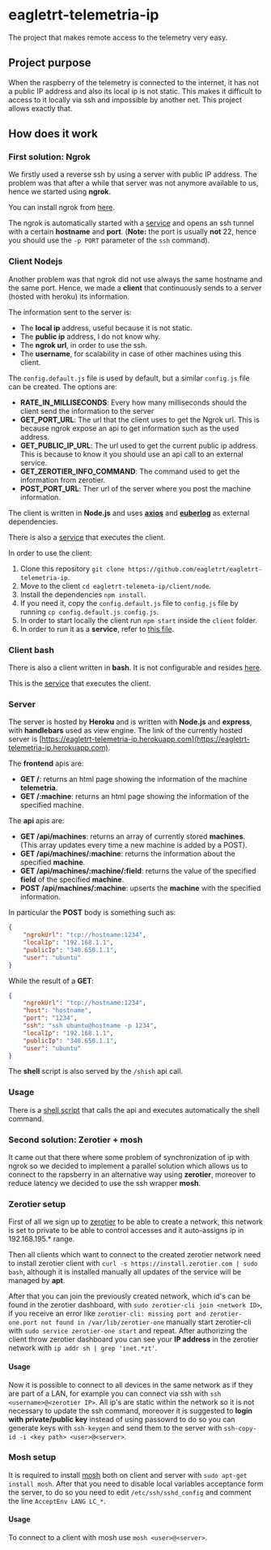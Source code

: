 # eagletrt-telemetria-ip

The project that makes remote access to the telemetry very easy.

## Project purpose

When the raspberry of the telemetry is connected to the internet, it has not a public IP address and also its local ip is not static. This makes it difficult to access to it locally via ssh and impossible by another net. This project allows exactly that.

## How does it work

### First solution: Ngrok

We firstly used a reverse ssh by using a server with public IP address. The problem was that after a while that server was not anymore available to us, hence we started using **ngrok**. 

You can install ngrok from [here](https://ngrok.com/download).

The ngrok is automatically started with a [service](https://github.com/eagletrt/eagletrt-telemetria-ip/blob/main/shell/ngrok.service) and opens an ssh tunnel with a certain **hostname** and **port**. (**Note:** the port is usually **not** 22, hence you should use the `-p PORT` parameter of the `ssh` command).

### Client Nodejs

Another problem was that ngrok did not use always the same hostname and the same port. Hence, we made a **client** that continuously sends to a server (hosted with heroku) its information.

The information sent to the server is:
* The __local ip__ address, useful because it is not static.
* The __public ip__ address, I do not know why.
* The __ngrok url__, in order to use the ssh.
* The __username__, for scalability in case of other machines using this client.

The `config.default.js` file is used by default, but a similar `config.js` file can be created. The options are:
- __RATE_IN_MILLISECONDS__: Every how many milliseconds should the client send the information to the server
- __GET_PORT_URL__: The url that the client uses to get the Ngrok url. This is because ngrok expose an api to get information such as the used address.
- __GET_PUBLIC_IP_URL__: The url used to get the current public ip address. This is because to know it you should use an api call to an external service.
- __GET_ZEROTIER_INFO_COMMAND__: The command used to get the information from zerotier.
- __POST_PORT_URL__: Ther url of the server where you post the machine information.

The client is written in **Node.js** and uses **[axios](https://www.npmjs.com/package/axios)** and **[euberlog](https://www.npmjs.com/package/euberlog)** as external dependencies.

There is also a [service](https://github.com/eagletrt/eagletrt-telemetria-ip/blob/main/shell/shareip-node.service) that executes the client.

In order to use the client:
1) Clone this repository `git clone https://github.com/eagletrt/eagletrt-telemetria-ip`.
2) Move to the client `cd eagletrt-telemeta-ip/client/node`.
3) Install the dependencies `npm install`.
4) If you need it, copy the `config.default.js` file to `config.js` file by running `cp config.default.js config.js`.
5) In order to start locally the client run `npm start` inside the `client` folder.
6) In order to run it as a **service**, refer to [this file](https://github.com/eagletrt/eagletrt-telemetria-ip/blob/main/shell/ipshare-node.service).

### Client bash

There is also a client written in **bash**. It is not configurable and resides [here](https://github.com/eagletrt/eagletrt-telemetria-ip/blob/main/client/shell/client.sh).

This is the [service](https://github.com/eagletrt/eagletrt-telemetria-ip/blob/main/shell/ipshare.service) that executes the client.

### Server

The server is hosted by **Heroku** and is written with **Node.js** and **express**, with **handlebars** used as view engine. The link of the currently hosted server is [https://eagletrt-telemetria-ip.herokuapp.com](https://eagletrt-telemetria-ip.herokuapp.com).

The **frontend** apis are:
- **GET /**: returns an html page showing the information of the machine **telemetria**.
- **GET /:machine**: returns an html page showing the information of the specified machine.

The **api** apis are:
- **GET /api/machines**: returns an array of currently stored **machines**. (This array updates every time a new machine is added by a POST).
- **GET /api/machines/:machine**: returns the information about the specified **machine**.
- **GET /api/machines/:machine/:field**: returns the value of the specified **field** of the specified **machine**.
- **POST /api/machines/:machine**: upserts the **machine** with the specified information.

In particular the **POST** body is something such as:
```json
{
    "ngrokUrl": "tcp://hostname:1234",
    "localIp": "192.168.1.1",
    "publicIp": "340.650.1.1",
    "user": "ubuntu"
}
```

While the result of a **GET**:
```json
{
    "ngrokUrl": "tcp://hostname:1234",
    "host": "hostname",
    "port": "1234",
    "ssh": "ssh ubuntu@hostname -p 1234", 
    "localIp": "192.168.1.1",
    "publicIp": "340.650.1.1",
    "user": "ubuntu"
}
```

The **shell** script is also served by the `/shish` api call.

### Usage

There is a [shell script](https://github.com/eagletrt/eagletrt-telemetria-ip/blob/main/shell/shi.sh) that calls the api and executes automatically the shell command.


### Second solution: Zerotier + mosh

It came out that there where some problem of synchronization of ip with ngrok so we decided to implement a parallel solution which allows us to connect to the rapsberry in an alternative way using **zerotier**, moreover to reduce latency we decided to use the ssh wrapper **mosh**.

### Zerotier setup

First of all we sign up to [zerotier](https://www.zerotier.com/) to be able to create a network, this network is set to private to be able to control accesses and it auto-assigns ip in 192.168.195.* range.

Then all clients which want to connect to the created zerotier network need to install zerotier client with `curl -s https://install.zerotier.com | sudo bash`, although it is installed manually all updates of the service will be managed by **apt**.

After that you can join the previously created network, which id's can be found in the zerotier dashboard, with `sudo zerotier-cli join <network ID>`, if you receive an error like `zerotier-cli: missing port and zerotier-one.port not found in /var/lib/zerotier-one` manually start zerotier-cli with `sudo service zerotier-one start` and repeat. After authorizing the client throw zerotier dashboard you can see your **IP address** in the zerotier network with `ip addr sh | grep 'inet.*zt'`.

#### Usage

Now it is possible to connect to all devices in the same network as if they are part of a LAN, for example you can connect via ssh with `ssh <username>@<zerotier IP>`. All ip's are static within the network so it is not necessary to update the ssh command, moreover it is suggested to **login with private/public key** instead of using passowrd to do so you can generate keys with `ssh-keygen` and send them to the server with `ssh-copy-id -i <key path> <user>@<server>`.

### Mosh setup

It is required to install [mosh](https://mosh.org/#getting) both on client and server with `sudo apt-get install mosh`. After that you need to disable local variables acceptance form the server, to do so you need to edit `/etc/ssh/sshd_config` and comment the line `AcceptEnv LANG LC_*`.

#### Usage

To connect to a client with mosh use `mosh <user>@<server>`.







